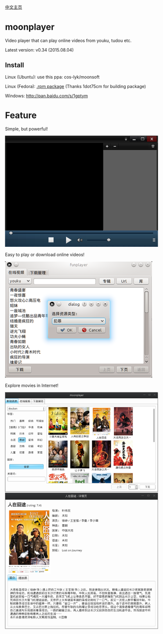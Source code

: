[中文主页](https://github.com/coslyk/moonplayer/wiki/HomePageZH)

moonplayer
==========
Video player that can play online videos from youku, tudou etc.

Latest version: v0.34 (2015.08.04)


Install
----
Linux (Ubuntu): use this ppa: cos-lyk/moonsoft

Linux (Fedora): [.rpm package](https://copr.fedoraproject.org/coprs/mosquito/myrepo/ ".rpm package") (Thanks 1dot75cm for building package)

Windows: <http://pan.baidu.com/s/1gptym>

Feature
====
Simple, but powerful!

<img src="src/screenshot.png?raw=true" title="screenshot" />

Easy to play or download online videos!

<img src="src/screenshot2.png?raw=true" title="screenshot2" />

Explore movies in Internet!

<img src="src/screenshot3.png?raw=true" title="screenshot3" />

<img src="src/screenshot4.png?raw=true" title="screenshot4" />
